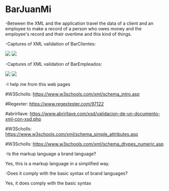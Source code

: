 # BarJuanMi

-Between the XML and the application travel the data of a client and an employee to make a record of a person who owes money and the      employee's record and their overtime and this kind of things.

-Captures of XML validation of BarClientes:

<img src="https://firebasestorage.googleapis.com/v0/b/proyectojm-c5777.appspot.com/o/Nuevo%2F1.PNG?alt=media&token=2446d4b8-a3c8-40eb-95cc-975cd037b3c4">

<img src="https://firebasestorage.googleapis.com/v0/b/proyectojm-c5777.appspot.com/o/Nuevo%2F1.1.PNG?alt=media&token=ad1e4119-b725-43d6-898a-a17e4d39202d">

-Captures of XML validation of BarEmpleados:

<img src= "https://firebasestorage.googleapis.com/v0/b/proyectojm-c5777.appspot.com/o/Nuevo%2F2.PNG?alt=media&token=9616d5b9-945c-4a70-a1d7-e60c6a232695">

<img src= "https://firebasestorage.googleapis.com/v0/b/proyectojm-c5777.appspot.com/o/Nuevo%2F2.2.PNG?alt=media&token=db92fa61-fe3b-4db1-9df7-a8d89c906fb1">

-I help me from this web pages

#W3Scholls: https://www.w3schools.com/xml/schema_intro.asp

#Regexter: https://www.regextester.com/97122

#abrirllave: https://www.abrirllave.com/xsd/validacion-de-un-documento-xml-con-xsd.php

#W3Scholls: https://www.w3schools.com/xml/schema_simple_attributes.asp

#W3Scholls: https://www.w3schools.com/xml/schema_dtypes_numeric.asp

-Is the markup language a brand language?

Yes, this is a markup language in a simplified way.


-Does it comply with the basic syntax of brand languages?

Yes, it does  comply with the basic syntax
